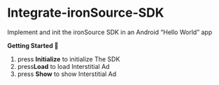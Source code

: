# Integrate-ironSource-SDK
Implement and init the ironSource SDK in an Android “Hello World” app

<b>Getting Started 🚀 </b>

1. press <b>Initialize</b> to initialize The SDK
2. press<b>Load</b> to load Interstitial Ad
3. press <b>Show</b> to show Interstitial Ad
